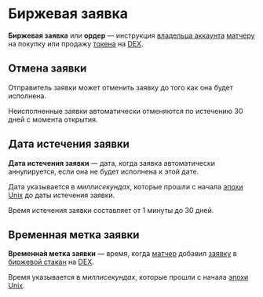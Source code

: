 # Биржевая заявка

**Биржевая заявка** или **ордер** — инструкция [владельца аккаунта](/blockchain/account.md) [матчеру](/waves-node/extensions/matcher.md) на покупку или продажу [токена](/blockchain/token.md) на [DEX](/waves-dex/about-waves-dex.md).

## Отмена заявки <a id="cancel"></a>

Отправитель заявки может отменить заявку до того как она будет исполнена.

Неисполненные заявки автоматически отменяются по истечению 30 дней с момента открытия.

## Дата истечения заявки

**Дата истечения заявки** — дата, когда заявка автоматически аннулируется, если она не будет исполнена к этой дате.

Дата указывается в _миллисекундах_, которые прошли с начала [эпохи Unix](https://ru.wikipedia.org/wiki/Unix-время) до даты истечения заявки.

Время истечения заявки составляет от 1 минуты до 30 дней.

## Временная метка заявки

**Временна́я метка заявки** — время, когда [матчер](/waves-node/extensions/matcher.md) добавил [заявку](/blockchain/order.md) в [биржевой стакан](https://ru.wikipedia.org/wiki/Биржевой_стакан) на [DEX](/waves-dex/about-waves-dex.md).

Время указывается в _миллисекундах_, которые прошли с начала [эпохи Unix](https://ru.wikipedia.org/wiki/Unix-время).
